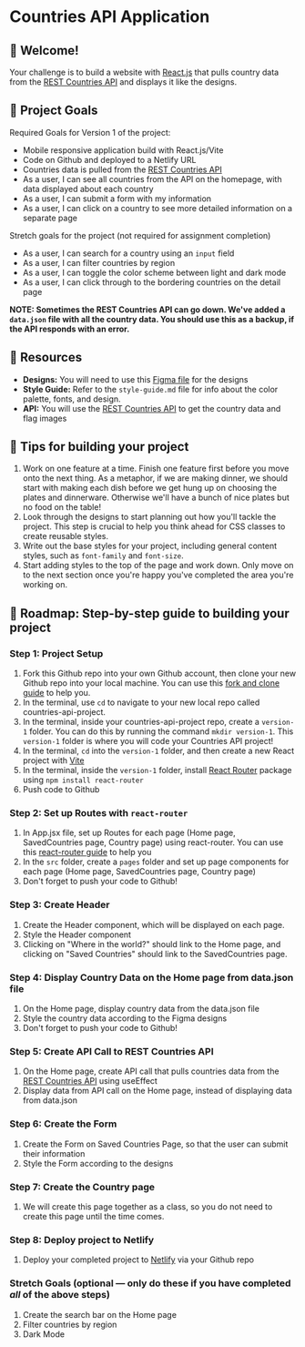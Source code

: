 # Countries API Application

## 👋 Welcome! 

Your challenge is to build a website with [React.js](https://reactjs.org) that pulls country data from the [REST Countries API](https://restcountries.com) and displays it like the designs.

## 🎯 Project Goals 

Required Goals for Version 1 of the project:

- Mobile responsive application build with React.js/Vite
- Code on Github and deployed to a Netlify URL
- Countries data is pulled from the [REST Countries API](https://restcountries.com)
- As a user, I can see all countries from the API on the homepage, with data displayed about each country
- As a user, I can submit a form with my information
- As a user, I can click on a country to see more detailed information on a separate page

Stretch goals for the project (not required for assignment completion)
- As a user, I can search for a country using an `input` field
- As a user, I can filter countries by region
- As a user, I can toggle the color scheme between light and dark mode
- As a user, I can click through to the bordering countries on the detail page

**NOTE: Sometimes the REST Countries API can go down. We've added a `data.json` file with all the country data. You should use this as a backup, if the API responds with an error.**

## 🔗 Resources

- **Designs:** You will need to use this [Figma file](https://www.figma.com/design/YuEMNteoQic0h6RRiYprpV/Countries-API-Project?m=auto&t=C9b6FsfUdPspzaqu-1) for the designs
- **Style Guide:** Refer to the `style-guide.md` file for info about the color palette, fonts, and design.
- **API:** You will use the [REST Countries API](https://restcountries.com) to get the country data and flag images

## 📝 Tips for building your project
1. Work on one feature at a time. Finish one feature first before you move onto the next thing. As a metaphor, if we are making dinner, we should start with making each dish before we get hung up on choosing the plates and dinnerware. Otherwise we'll have a bunch of nice plates but no food on the table!
4. Look through the designs to start planning out how you'll tackle the project. This step is crucial to help you think ahead for CSS classes to create reusable styles.
5. Write out the base styles for your project, including general content styles, such as `font-family` and `font-size`.
6. Start adding styles to the top of the page and work down. Only move on to the next section once you're happy you've completed the area you're working on.

## 🚀 Roadmap: Step-by-step guide to building your project

### Step 1: Project Setup
  1. Fork this Github repo into your own Github account, then clone your new Github repo into your local machine. You can use this [fork and clone guide](https://docs.google.com/document/d/18jxCUA0bebCyYaIHy8aaKMgOQH4w5-b-iCGDWpV4K4M/edit?tab=t.55gk3qetux2a#heading=h.wbbot8ebr58a) to help you.
  3. In the terminal, use `cd` to navigate to your new local repo called countries-api-project.
  4. In the terminal, inside your countries-api-project repo,  create a `version-1` folder. You can do this by running the command `mkdir version-1`. This `version-1` folder is where you will code your Countries API project!   
  5. In the terminal, `cd` into the `version-1` folder, and then create a new React project with [Vite](https://vite.dev/)
  6. In the terminal, inside the `version-1` folder, install [React Router](https://reactrouter.com/home) package using `npm install react-router`
  7. Push code to Github
    
### Step 2: Set up Routes with `react-router`
  1. In App.jsx file, set up Routes for each page (Home page, SavedCountries page, Country page) using react-router. You can use this [react-router guide](https://docs.google.com/document/d/18jxCUA0bebCyYaIHy8aaKMgOQH4w5-b-iCGDWpV4K4M/edit?tab=t.hbxxe6vmm0fq#heading=h.snu4ai1ffrgi) to help you
  4. In the `src` folder, create a `pages` folder and set up page components for each page (Home page, SavedCountries page, Country page)
  5. Don't forget to push your code to Github!

### Step 3: Create Header
  1. Create the Header component, which will be displayed on each page. 
  2. Style the Header component
  3. Clicking on "Where in the world?" should link to the Home page, and clicking on "Saved Countries" should link to the SavedCountries page.

### Step 4: Display Country Data on the Home page from data.json file
  1. On the Home page, display country data from the data.json file
  2. Style the country data according to the Figma designs 
  3. Don't forget to push your code to Github!

### Step 5: Create API Call to REST Countries API
  1. On the Home page, create API call that pulls countries data from the [REST Countries API](https://restcountries.com) using useEffect
  2. Display data from API call on the Home page, instead of displaying data from data.json
    
### Step 6: Create the Form
  1. Create the Form on Saved Countries Page, so that the user can submit their information
  2. Style the Form according to the designs

### Step 7: Create the Country page
  1. We will create this page together as a class, so you do not need to create this page until the time comes. 

### Step 8: Deploy project to Netlify
  1. Deploy your completed project to [Netlify](https://www.netlify.com/) via your Github repo

### Stretch Goals (optional — only do these if you have completed _all_ of the above steps)
  1. Create the search bar on the Home page
  2. Filter countries by region
  3. Dark Mode
 
